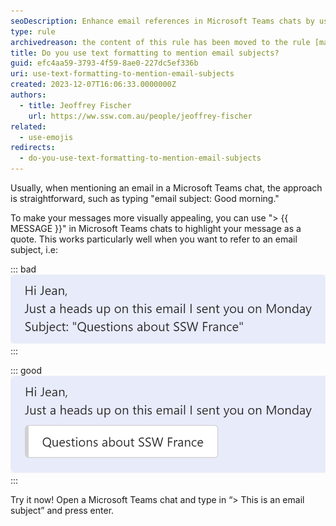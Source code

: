 ```yaml
---
seoDescription: Enhance email references in Microsoft Teams chats by using text formatting to mention subjects.
type: rule
archivedreason: the content of this rule has been moved to the rule [make-the-communication-more-efficient-by-referring-back-to-a-subject-of-an-email](/rules/make-the-communication-more-efficient-by-referring-back-to-a-subject-of-an-email)
title: Do you use text formatting to mention email subjects?
guid: efc4aa59-3793-4f59-8ae0-227dc5ef336b
uri: use-text-formatting-to-mention-email-subjects
created: 2023-12-07T16:06:33.0000000Z
authors:
  - title: Jeoffrey Fischer
    url: https://ww.ssw.com.au/people/jeoffrey-fischer
related:
  - use-emojis
redirects:
  - do-you-use-text-formatting-to-mention-email-subjects
---
```


Usually, when mentioning an email in a Microsoft Teams chat, the approach is straightforward, such as typing "email subject: Good morning."

<!--endintro-->

To make your messages more visually appealing, you can use "> {{ MESSAGE }}" in Microsoft Teams chats to highlight your message as a quote. This works particularly well when you want to refer to an email subject, i.e:

::: bad  
![Figure: Bad example - Mentioning an email without formatting](bad-example.png)  
:::

::: good  
![Figure: Good example - Mentioning an email using the "> {{ MESSAGE }}" formatting](good-example.png)  
:::

Try it now! Open a Microsoft Teams chat and type in “> This is an email subject” and press enter.

